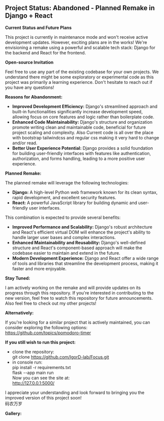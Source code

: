 ## Project Status: Abandoned - Planned Remake in Django + React

**Current Status and Future Plans**  

This project is currently in maintenance mode and won't receive active development updates. However, exciting plans are in the works! We're envisioning a remake using a powerful and scalable tech stack: Django for the backend and React for the frontend.

**Open-source Invitation**  

Feel free to use any part of the existing codebase for your own projects. We understand there might be some exploratory or experimental code as this project was primarily a learning experience. Don't hesitate to reach out if you have any questions!

**Reasons for Abandonment:**

* **Improved Development Efficiency:** Django's streamlined approach and built-in functionalities significantly increase development speed, allowing focus on core features and logic rather than boilerplate code.
* **Enhanced Code Maintainability:** Django's structure and organization promote writing clean and maintainable code, beneficial for future project scaling and complexity. Also Current code is all over the place with bootstrap tailwindcss and regular css making it very hard to change and/or read.
* **Better User Experience Potential:** Django provides a solid foundation for building user-friendly interfaces with features like authentication, authorization, and forms handling, leading to a more positive user experience.

**Planned Remake:**

The planned remake will leverage the following technologies:

* **Django:** A high-level Python web framework known for its clean syntax, rapid development, and excellent security features.
* **React:** A powerful JavaScript library for building dynamic and user-friendly user interfaces.

This combination is expected to provide several benefits:

* **Improved Performance and Scalability:** Django's robust architecture and React's efficient virtual DOM will enhance the project's ability to handle larger user bases and complex interactions.
* **Enhanced Maintainability and Reusability:** Django's well-defined structure and React's component-based approach will make the codebase easier to maintain and extend in the future.
* **Modern Development Experience:** Django and React offer a wide range of tools and libraries that streamline the development process, making it faster and more enjoyable.

**Stay Tuned:**

I am actively working on the remake and will provide updates on its progress through this repository. If you're interested in contributing to the new version, feel free to watch this repository for future announcements.
Also feel free to check out my other projects!

**Alternatively:**

If you're looking for a similar project that is actively maintained, you can consider exploring the following options:
https://github.com/topics/pomodoro-timer  

**If you still wish to run this project:**
- clone the repository:  
git clone https://github.com/IgorD-lab/Focus.git  
- in console run:  
pip install -r requirements.txt  
flask --app main run  
Now you can see the site at:  
http://127.0.0.1:5000/  

I appreciate your understanding and look forward to bringing you the improved version of this project soon!  
码农万岁

**Gallery:**
